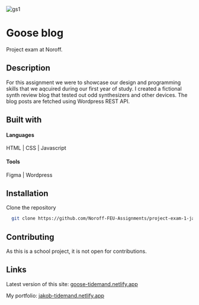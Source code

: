 ![gs1](https://github.com/Noroff-FEU-Assignments/project-exam-1-jakotide/assets/111381232/d343942d-a919-4ac4-b35f-6f12c7da8b40)

# Goose blog

Project exam at Noroff. 

## Description

For this assignment we were to showcase our design and programming skills that we aqcuired during our first year of study. I created a fictional synth review blog that tested out odd synthesizers and other devices. The blog posts are fetched using Wordpress REST API.

## Built with

#### Languages

HTML | CSS |  Javascript

#### Tools

Figma | Wordpress





## Installation

Clone the repository

```bash
  git clone https://github.com/Noroff-FEU-Assignments/project-exam-1-jakotide.git
```
    
## Contributing

As this is a school project, it is not open for contributions.


## Links

Latest version of this site: [goose-tidemand.netlify.app](https://goose-tidemand.netlify.app)

My portfolio: [jakob-tidemand.netlify.app](https://jakob-tidemand.netlify.app)
